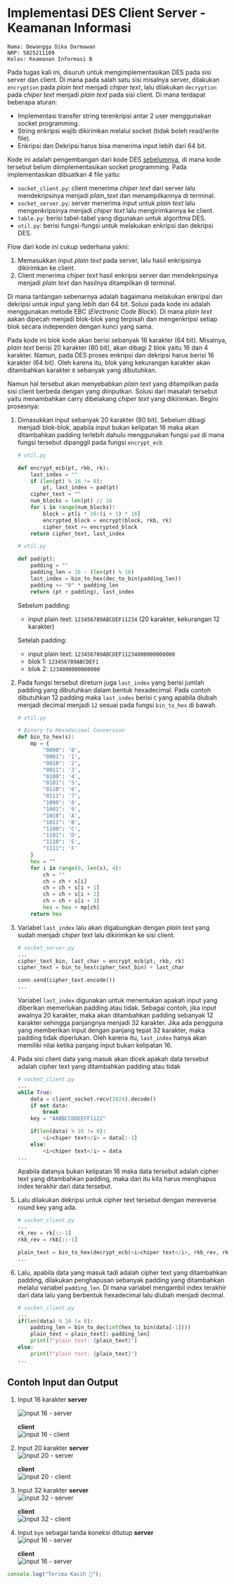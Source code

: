 # Implementasi DES Client Server - Keamanan Informasi

```
Nama: Dewangga Dika Darmawan
NRP: 5025211109
Kelas: Keamanan Informasi B
```

Pada tugas kali ini, disuruh untuk mengimplementasikan DES pada sisi server dan client. Di mana pada salah satu sisi misalnya server, dilakukan `encryption` pada <i>plain text</i> menjadi <i>chiper text</i>, lalu dilakukan `decryption` pada <i>chiper text</i> menjadi <i>plain text</i> pada sisi client. Di mana terdapat beberapa aturan:

- Implementasi transfer string terenkripsi antar 2 user menggunakan socket programming.
- String enkripsi wajib dikirimkan melalui socket (tidak boleh read/write file).
- Enkripsi dan Dekripsi harus bisa menerima input lebih dari 64 bit.

Kode ini adalah pengembangan dari kode DES [sebelumnya](https://github.com/ddedida/des-keamanan-informasi), di mana kode tersebut belum diimplementasikan socket programming. Pada implementasikan dibuatkan 4 file yaitu:

- `socket_client.py`: client menerima <i>chiper text</i> dari server lalu mendekripsinya menjadi <i>plain_text</i> dan menampilkannya di terminal.
- `socket_server.py`: server menerima input untuk <i>plain text</i> lalu mengenkripsinya menjadi <i>chiper text</i> lalu mengirimkannya ke client.
- `table.py`: berisi tabel-tabel yang digunakan untuk algoritma DES.
- `util.py`: berisi fungsi-fungsi untuk melakukan enkripsi dan dekripsi DES.

Flow dari kode ini cukup sederhana yakni:

1. Memasukkan input <i>plain text</i> pada server, lalu hasil enkripsinya dikirimkan ke client.
2. Client menerima <i>chiper text</i> hasil enkripsi server dan mendekripsinya menjadi <i>plain text</i> dan hasilnya ditampilkan di terminal.

Di mana tantangan sebenarnya adalah bagaimana melakukan enkripsi dan dekripsi untuk input yang lebih dari 64 bit. Solusi pada kode ini adalah menggunakan metode EBC (<i>Electronic Code Block</i>). Di mana <i>plain text</i> aakan dipecah menjadi blok-blok yang terpisah dan mengenkripsi setiap blok secara independen dengan kunci yang sama.

Pada kode ini blok kode akan berisi sebanyak 16 karakter (64 bit). Misalnya, <i>plain text</i> berisi 20 karakter (80 bit), akan dibagi 2 blok yaitu 16 dan 4 karakter. Namun, pada DES proses enkripsi dan dekripsi harus berisi 16 karakter (64 bit). Oleh karena itu, blok yang kekurangan karakter akan ditambahkan karakter `0` sebanyak yang dibutuhkan.

Namun hal tersebut akan menyebabkan <i>plain text</i> yang ditampilkan pada sisi client berbeda dengan yang diinputkan. Solusi dari masalah tersebut yaitu menambahkan carry dibelakang <i>chiper text</i> yang dikirimkan. Begini prosesnya:

1.  Dimasukkan input sebanyak 20 karakter (80 bit). Sebelum dibagi menjadi blok-blok, apabila input bukan kelipatan 16 maka akan ditambahkan padding terlebih dahulu menggunakan fungsi `pad` di mana fungsi tersebut dipanggil pada fungsi `encrypt_ecb`

    ```py
    # util.py

    def encrypt_ecb(pt, rkb, rk):
        last_index = ""
        if (len(pt) % 16 != 0):
        	pt, last_index = pad(pt)
        cipher_text = ""
        num_blocks = len(pt) // 16
        for i in range(num_blocks):
        	block = pt[i * 16:(i + 1) * 16]
        	encrypted_block = encrypt(block, rkb, rk)
        	cipher_text += encrypted_block
        return cipher_text, last_index
    ```

    ```py
    # util.py

    def pad(pt):
        padding = ""
        padding_len = 16 - (len(pt) % 16)
        last_index = bin_to_hex(dec_to_bin(padding_len))
        padding += "0" * padding_len
        return (pt + padding), last_index
    ```

    Sebelum padding:

    - input plain text: `123456789ABCDEF11234` (20 karakter, kekurangan 12 karakter)

    Setelah padding:

    - input plain text: `123456789ABCDEF11234000000000000`
    - blok 1: `123456789ABCDEF1`
    - blok 2: `1234000000000000`

2.  Pada fungsi tersebut direturn juga `last_index` yang berisi jumlah padding yang dibutuhkan dalam bentuk hexadecimal. Pada contoh dibutuhkan 12 padding maka `last_index` berisi `C` yang apabila diubah menjadi decimal menjadi `12` sesuai pada fungsi `bin_to_hex` di bawah.

    ```py
    # util.py

    # Binary to Hexadecimal Conversion
    def bin_to_hex(s):
        mp = {
            "0000": '0',
            "0001": '1',
            "0010": '2',
            "0011": '3',
            "0100": '4',
            "0101": '5',
            "0110": '6',
            "0111": '7',
            "1000": '8',
            "1001": '9',
            "1010": 'A',
            "1011": 'B',
            "1100": 'C',
            "1101": 'D',
            "1110": 'E',
            "1111": 'F'
        }
        hex = ""
        for i in range(0, len(s), 4):
            ch = ""
            ch = ch + s[i]
            ch = ch + s[i + 1]
            ch = ch + s[i + 2]
            ch = ch + s[i + 3]
            hex = hex + mp[ch]
        return hex
    ```

3.  Variabel `last_index` lalu akan digabungkan dengan <i>plain text</i> yang sudah menjadi <i>chiper text</i> lalu dikirimkan ke sisi client.

    ```py
    # socket_server.py
    ...
    cipher_text_bin, last_char = encrypt_ecb(pt, rkb, rk)
    cipher_text = bin_to_hex(cipher_text_bin) + last_char

    conn.send(cipher_text.encode())
    ...
    ```

    Variabel `last_index` digunakan untuk menentukan apakah input yang diberikan memerlukan padding atau tidak. Sebagai contoh, jika input awalnya 20 karakter, maka akan ditambahkan padding sebanyak 12 karakter sehingga panjangnya menjadi 32 karakter. Jika ada pengguna yang memberikan input dengan panjang tepat 32 karakter, maka padding tidak diperlukan. Oleh karena itu, `last_index` hanya akan memiliki nilai ketika panjang input bukan kelipatan 16.

4.  Pada sisi client data yang masuk akan dicek apakah data tersebut adalah cipher text yang ditambahkan padding atau tidak

    ```py
    # socket_client.py
    ...
    while True:
        data = client_socket.recv(1024).decode()
        if not data:
            break
        key = "AABBCCDDEEFF1122"

        if(len(data) % 16 != 0):
            <i>chiper text</i> = data[:-1]
        else:
            <i>chiper text</i> = data
    ...
    ```

    Apabila datanya bukan kelipatan 16 maka data tersebut adalah cipher text yang ditambahkan padding, maka dari itu kita harus menghapus index terakhir dari data tersebut.

5.  Lalu dilakukan dekripsi untuk cipher text tersebut dengan mereverse round key yang ada.

    ```py
    # socket_client.py
    ...
    rk_rev = rk[::-1]
    rkb_rev = rkb[::-1]

    plain_text = bin_to_hex(decrypt_ecb(<i>chiper text</i>, rkb_rev, rk_rev))
    ...
    ```

6.  Lalu, apabila data yang masuk tadi adalah cipher text yang ditambahkan padding, dilakukan penghapusan sebanyak padding yang ditambahkan melalui variabel `padding_len`. Di mana variabel mengambil index terakhir dari data lalu yang berbentuk hexadecimal lalu diubah menjadi decimal.
    ```py
    # socket_client.py
    ...
    if(len(data) % 16 != 0):
        padding_len = bin_to_dec(int(hex_to_bin(data[-1])))
        plain_text = plain_text[:-padding_len]
        print(f"plain text: {plain_text}")
    else:
        print(f"plain text: {plain_text}")
    ...
    ```

## Contoh Input dan Output

1. Input 16 karakter
   **server**
   
   ![input 16 - server](https://cdn.discordapp.com/attachments/702797283795927123/1301091721693626438/input_16_-_server.png?ex=67233797&is=6721e617&hm=bc3e4dac3274354fb6a2809330258245fa64a571695d2c4c195ebda3d1a640a7&)

   **client**
   <br>
   ![input 16 - client](https://cdn.discordapp.com/attachments/702797283795927123/1301091722016849991/input_16_-_client.png?ex=67233797&is=6721e617&hm=f888487ac51d36b234d1bb3d20554501ef5a9c7a27d357677a357cf4103df046&)

2. Input 20 karakter
   **server**
   <br>
   ![input 20 - server](https://cdn.discordapp.com/attachments/702797283795927123/1301091754891673600/input_20_-_server.png?ex=6723379f&is=6721e61f&hm=e3943e2d1c7e0c544724b1fa60f6b3be04e337c19fd6c57882943d1302790217&)

   **client**
   <br>
   ![input 20 - client](https://cdn.discordapp.com/attachments/702797283795927123/1301091755281612840/input_20_-_client.png?ex=6723379f&is=6721e61f&hm=e4d67b33d0a0e5ae6d9a7752cc5c07499c723296cdf8ee78f9cdbb834c18245a&)

3. Input 32 karakter
   **server**
   <br>
   ![input 32 - server](https://cdn.discordapp.com/attachments/702797283795927123/1301091772335652875/input_32_-_server.png?ex=672337a3&is=6721e623&hm=40fca859e5ab2d706499f26cbc0a30cbb74d7bcbe6137b4930dd688758e5f9d1&)

   **client**
   <br>
   ![input 32 - client](https://cdn.discordapp.com/attachments/702797283795927123/1301091772574863410/input_32_-_client.png?ex=672337a3&is=6721e623&hm=18ebcd682b7c59ae84b2cc342472074646ec5b70fbdaf04cdff917b9cd46c89d&)

4. Input `bye` sebagai tanda koneksi ditutup
   **server**
   <br>
   ![input 16 - server](https://cdn.discordapp.com/attachments/702797283795927123/1301091793433264159/input_bye_-_server.png?ex=672337a8&is=6721e628&hm=be8ae40f484dab575eb90574c9c69da604e3660978ea6116f5b4e85f960dbd7f&)

   **client**
   <br>
   ![input 16 - server](https://cdn.discordapp.com/attachments/702797283795927123/1301091793735122944/input_bye_-_client.png?ex=672337a8&is=6721e628&hm=0aa794422c6de75474cfbe7771e4b96fa4e4dca3bb8ad9f35ff6aab72f5b4791&)

```js
console.log("Terima Kasih 👋");
```
